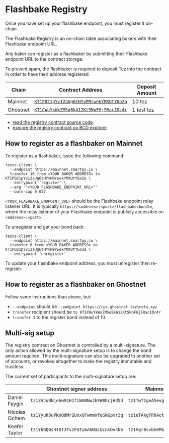 # Flashbake Registry

Once you have set up your flashbake endpoint, you must register it on-chain.

The Flashbake Registry is an on-chain table associating bakers with their Flashbake endpoint URL.

Any baker can register as a flashbaker by submitting their Flashbake endpoint URL to the contract storage.

To prevent spam, the flashbaker is required to deposit Tez into the contract in order to have their address registered.

| Chain | Contract Address | Deposit Amount |
| ----- | ---------------- | -------------- |
| Mainnet | [`KT1PQ21pYv12aUg6tHYvM9rwekYMXUtYGo2a`](https://tzkt.io/KT1PQ21pYv12aUg6tHYvM9rwekYMXUtYGo2a/storage/240377) | 10 tez |
| Ghostnet | [`KT1CWuYkWxZMSq8kA12Kt5NpFGjSRac1Dc4r`](https://ghostnet.tzkt.io/KT1CWuYkWxZMSq8kA12Kt5NpFGjSRac1Dc4r/storage/156204) | 1 test tez |

* [read the registry contract source code](https://github.com/flashbake/registry-contract).
* [explore the registry contract on BCD explorer](https://better-call.dev/mainnet/KT1PQ21pYv12aUg6tHYvM9rwekYMXUtYGo2a/operations)

## How to register as a flashbaker on Mainnet

To register as a flashbaker, issue the following command:

```
tezos-client \
  --endpoint https://mainnet.smartpy.io \
  transfer 10 from <YOUR BAKER ADDRESS> to KT1PQ21pYv12aUg6tHYvM9rwekYMXUtYGo2a \
  --entrypoint 'register' \
  --arg '"<YOUR FLASHBAKE_ENDPOINT_URL>"'
  --burn-cap 0.037
```

`<YOUR_FLASHBAKE_ENDPOINT_URL>` should be the Flashbake endpoint relay listener URL. It is typically `https://<address>:<port>/flashbake/bundle`, where the relay listener of your Flashbake endpoint is publicly accessible on `<address>:<port>`.

To unregister and get your bond back:

```
tezos-client \
  --endpoint https://mainnet.smartpy.io \
  transfer 0 from <YOUR BAKER ADDRESS> to KT1PQ21pYv12aUg6tHYvM9rwekYMXUtYGo2a \
  --entrypoint 'unregister'
```

To update your flashbake endpoint address, you must unregister then re-register.

## How to register as a flashbaker on Ghostnet

Follow same instructions than above, but:
* `--endpoint` should be `--endpoint https://rpc.ghostnet.teztnets.xyz`
* `transfer` recipient should be `to KT1CWuYkWxZMSq8kA12Kt5NpFGjSRac1Dc4r`
* `transfer 1` to the register bond instead of 10.

## Multi-sig setup

The registry contract on Ghostnet is controlled by a multi-signature. The only action allowed by the multi-signature setup is to change the bond amount required. This multi-signature can also be upgraded to another set of accounts, or revoked altogether to make the registry immutable and trustless.

The current set of participants to the multi-signature setup are:

|   | Ghostnet signer address  | Mainnet signer address   |
| - | - | - |
| Daniel Feygin | `tz1ZVJuBNjehw9zH1fiWGNNwJbFW8EcjHd5U` | `tz1TwT1geA5evgxcDDkQupzBNR2Xd23ggkRv` |
| Nicolas Ochem | `tz1Yyuh8uPKoQdMr2UxxQFwmmXfqGNGpxr3q` | `tz1eTAkgFRhAct6LEMkFbfhmZKWuw7AYV2y3` |
| Keefer Taylor | `tz1YhBQGs44StJTvzFUTubA6NaLUcnsDv4N5` | `tz1Vgr8svbAeMbmnC5tJxnB6WsB4h2iT6Mit` |

